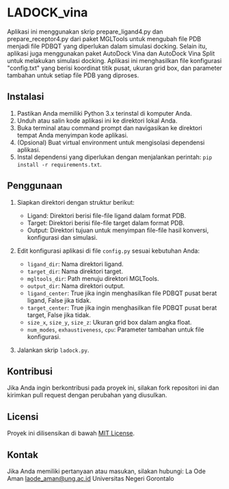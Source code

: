 # LADOCK_vina
Aplikasi ini menggunakan skrip prepare_ligand4.py dan prepare_receptor4.py dari paket MGLTools untuk mengubah file PDB menjadi file PDBQT yang diperlukan dalam simulasi docking. Selain itu, aplikasi juga menggunakan paket AutoDock Vina dan AutoDock Vina Split untuk melakukan simulasi docking. Aplikasi ini menghasilkan file konfigurasi "config.txt" yang berisi koordinat titik pusat, ukuran grid box, dan parameter tambahan untuk setiap file PDB yang diproses.

## Instalasi

1. Pastikan Anda memiliki Python 3.x terinstal di komputer Anda.
2. Unduh atau salin kode aplikasi ini ke direktori lokal Anda.
3. Buka terminal atau command prompt dan navigasikan ke direktori tempat Anda menyimpan kode aplikasi.
4. (Opsional) Buat virtual environment untuk mengisolasi dependensi aplikasi.
5. Instal dependensi yang diperlukan dengan menjalankan perintah: `pip install -r requirements.txt`.

## Penggunaan
1. Siapkan direktori dengan struktur berikut:
   - Ligand: Direktori berisi file-file ligand dalam format PDB.
   - Target: Direktori berisi file-file target dalam format PDB.
   - Output: Direktori tujuan untuk menyimpan file-file hasil konversi, konfigurasi dan simulasi.

2. Edit konfigurasi aplikasi di file `config.py` sesuai kebutuhan Anda:
   - `ligand_dir`: Nama direktori ligand.
   - `target_dir`: Nama direktori target.
   - `mgltools_dir`: Path menuju direktori MGLTools.
   - `output_dir`: Nama direktori output.
   - `ligand_center`: True jika ingin menghasilkan file PDBQT pusat berat ligand, False jika tidak.
   - `target_center`: True jika ingin menghasilkan file PDBQT pusat berat target, False jika tidak.
   - `size_x`, `size_y`, `size_z`: Ukuran grid box dalam angka float.
   - `num_modes`, `exhaustiveness`, `cpu`: Parameter tambahan untuk file konfigurasi.

3. Jalankan skrip `ladock.py`.

## Kontribusi

Jika Anda ingin berkontribusi pada proyek ini, silakan fork repositori ini dan kirimkan pull request dengan perubahan yang diusulkan.

## Licensi

Proyek ini dilisensikan di bawah [MIT License](https://opensource.org/licenses/MIT).

## Kontak
Jika Anda memiliki pertanyaan atau masukan, silakan hubungi:
La Ode Aman
laode_aman@ung.ac.id
Universitas Negeri Gorontalo
